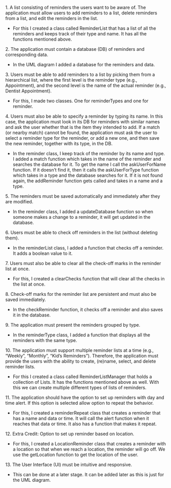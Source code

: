 1\. A list consisting of reminders the users want to be aware of. The application must allow
users to add reminders to a list, delete reminders from a list, and edit the reminders in
the list.
-   For this I created a class called ReminderList that has a list of
     all the reminders and keeps track of their type and name. It has
     all the functions mentioned above.

2\. The application must contain a database (DB) of reminders and corresponding data.
-   In the UML diagram I added a database for the reminders and data.

3\. Users must be able to add reminders to a list by picking them from a hierarchical list,
where the first level is the reminder type (e.g., Appointment), and the second level is the
name of the actual reminder (e.g., Dentist Appointment).
-   For this, I made two classes. One for reminderTypes and one
     for reminder.

4\. Users must also be able to specify a reminder by typing its name. In this case, the
application must look in its DB for reminders with similar names and ask the user
whether that is the item they intended to add. If a match (or nearby match) cannot be
found, the application must ask the user to select a reminder type for the reminder, 
or add a new one, and then save the new reminder, together with its type, in the DB.
-   In the reminder class, I keep track of the reminder by its name
     and type. I added a match function which takes in the name of the
     reminder and searches the database for it. To get the name I call
     the askUserForName function. If it doesn’t find it, then it calls
     the askUserForType function which takes in a type and the database
     searches for it. If it is not found again, the addReminder
     function gets called and takes in a name and a type.

5\. The reminders must be saved automatically and immediately after they are modified.
-   In the reminder class, I added a updateDatabase function so when
     someone makes a change to a reminder, it will get updated in
     the database.

6\. Users must be able to check off reminders in the list (without deleting them).
-   In the reminderList class, I added a function that checks off
     a reminder. It adds a boolean value to it.

7\. Users must also be able to clear all the check-off marks in the reminder list at once.
-   For this, I created a clearChecks function that will clear all the
     checks in the list at once.

8\. Check-off marks for the reminder list are persistent and must also be saved immediately.
-   In the checkReminder function, it checks off a reminder and also
     saves it in the database.

9\. The application must present the reminders grouped by type.
-   In the reminderType class, I added a function that displays all the
     reminders with the same type.

10\. The application must support multiple reminder lists at a time (e.g., “Weekly”, “Monthly”,
“Kid’s Reminders”). Therefore, the application must provide the users with the ability to
create, (re)name, select, and delete reminder lists.
-   For this I created a class called ReminderListManager that holds a
     collection of Lists. It has the functions mentioned above as well.
     With this we can create multiple different types of lists
     of reminders.

11\. The application should have the option to set up reminders with day
and time alert. If this option is selected allow option to repeat the behavior.
-   For this, I created a reminderRepeat class that creates a reminder
     that has a name and data or time. It will call the alert function
     when it reaches that data or time. It also has a function that
     makes it repeat.

12\. Extra Credit: Option to set up reminder based on location.
-   For this, I created a LocationReminder class that creates a reminder
     with a location so that when we reach a location, the reminder
     will go off. We use the getLocation function to get the location
     of the user.

13\. The User Interface (UI) must be intuitive and responsive.
-   This can be done at a later stage. It can be added later as this is just
    for the UML diagram.
